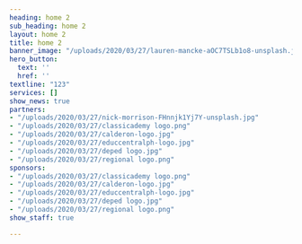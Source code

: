 ```yaml
---
heading: home 2
sub_heading: home 2
layout: home 2
title: home 2
banner_image: "/uploads/2020/03/27/lauren-mancke-aOC7TSLb1o8-unsplash.jpg"
hero_button:
  text: ''
  href: ''
textline: "123"
services: []
show_news: true
partners:
- "/uploads/2020/03/27/nick-morrison-FHnnjk1Yj7Y-unsplash.jpg"
- "/uploads/2020/03/27/classicademy logo.png"
- "/uploads/2020/03/27/calderon-logo.jpg"
- "/uploads/2020/03/27/educcentralph-logo.jpg"
- "/uploads/2020/03/27/deped logo.jpg"
- "/uploads/2020/03/27/regional logo.png"
sponsors:
- "/uploads/2020/03/27/classicademy logo.png"
- "/uploads/2020/03/27/calderon-logo.jpg"
- "/uploads/2020/03/27/educcentralph-logo.jpg"
- "/uploads/2020/03/27/deped logo.jpg"
- "/uploads/2020/03/27/regional logo.png"
show_staff: true

---
```

